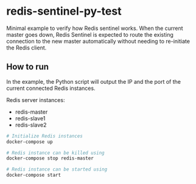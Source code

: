 # redis-sentinel-py-test
Minimal example to verify how Redis sentinel works. When the current master goes down, Redis Sentinel is expected to route the existing connection to the new master automatically without needing to re-initiate the Redis client.

## How to run
In the example, the Python script will output the IP and the port of the current connected Redis instances.

Redis server instances:
- redis-master
- redis-slave1
- redis-slave2

```bash
# Initialize Redis instances
docker-compose up

# Redis instance can be killed using
docker-compose stop redis-master

# Redis instance can be started using
docker-compose start
```
